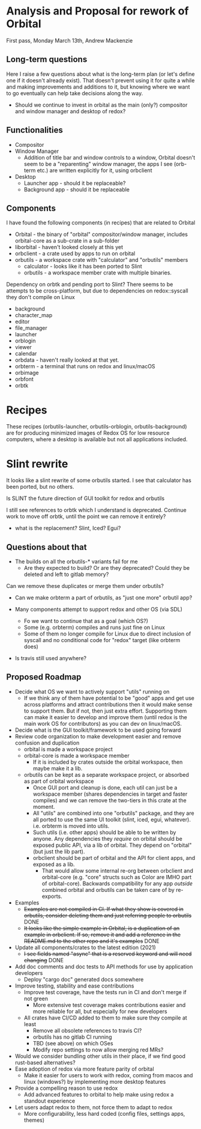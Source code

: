 # Analysis and Proposal for rework of Orbital
First pass, Monday March 13th, Andrew Mackenzie

## Long-term questions
Here I raise a few questions about what is the long-term plan (or let's define one if it doesn't already exist).
That doesn't prevent using it for quite a while and making improvements and additions to it, but knowing
where we want to go eventually can help take decisions along the way.

* Should we continue to invest in orbital as the main (only?) compositor and window manager and desktop of redox?

## Functionalities
* Compositor
* Window Manager
    * Addition of title bar and window controls to a window, Orbital doesn't seem to be a "reparenting" window manager,
      the apps I see (orb-term etc.) are written explicitly for it, using orbclient
* Desktop
    * Launcher app - should it be replaceable?
    * Background app - should it be replaceable

## Components
I have found the following components (in recipes) that are related to Orbital

* Orbital - the binary of "orbital" compositor/window manager, includes orbital-core as a sub-crate in a sub-folder
* liborbital - haven't looked closely at this yet
* orbclient - a crate used by apps to run on orbital
* orbutils - a workspace crate with "calculator" and "orbutils" members
    * calculator - looks like it has been ported to Slint
    * orbutils - a workspace member crate with multiple binaries.

Dependency on orbtk and pending port to Slint?
There seems to be attempts to be cross-platform, but due to dependencies on redox::syscall they don't compile on Linux
* background
* character_map
* editor
* file_manager
* launcher
* orblogin
* viewer
* calendar
* orbdata - haven't really looked at that yet.
* orbterm - a terminal that runs on redox and linux/macOS
* orbimage
* orbfont
* orbtk

# Recipes
These recipes (orbutils-launcher, orbutils-orblogin, orbutils-background) are for producing minimized images of Redox OS for low resource computers, where a desktop is available but not all applications included.

# Slint rewrite
It looks like a slint rewrite of some orbutils started. I see that calculator has been ported, but no others.

Is SLINT the future direction of GUI toolkit for redox and orbutils

I still see references to orbtk which I understand is deprecated.
Continue work to move off orbtk, until the point we can remove it entirely?
* what is the replacement? Slint, Iced? Egui?

## Questions about that
* The builds on all the orbutils-* variants fail for me
  * Are they expected to build? Or are they deprecated? Could they be deleted and left to gitlab memory?

Can we remove these duplicates or merge them under orbutils?
* Can we make orbterm a part of orbutils, as "just one more" orbutil app?
* Many components attempt to support redox and other OS (via SDL)
    * Fo we want to continue that as a goal (which OS?)
    * Some (e.g. orbterm) compiles and runs just fine on Linux
    * Some of them no longer compile for Linux due to direct inclusion of syscall and no conditional code for "redox"
      target (like orbterm does)

* Is travis still used anywhere?

## Proposed Roadmap
* Decide what OS we want to actively support "utils" running on
    * If we think any of them have potential to be "good" apps and get use across platforms and attract contributions
      then it would make sense to support them. But if not, then just extra effort. Supporting them can make it easier to
      develop and improve them (until redox is the main work OS for contributors) as you can dev on linux/macOS.
* Decide what is the GUI toolkit/framework to be used going forward
* Review code organization to make development easier and remove confusion and duplication
  * orbital is made a workspace project
  * orbital-core is made a workspace member
      * If it is included by crates outside the orbital workspace, then maybe make it a lib.
  * orbutils can be kept as a separate workspace project, or absorbed as part of orbital workspace
      * Once GUI port and cleanup is done, each util can just be a workspace member (shares dependencies in target and
        faster compiles) and we can remove the two-tiers in this crate at the moment.
      * All "utils" are combined into one "orbutils" package, and they are all ported to use the same UI toolkit
        (slint, iced, egui, whatever). i.e. orbterm is moved into utils.
      * Such utils (i.e. other apps) should be able to be written by anyone. Any dependencies they _require_ on orbital should be exposed
        public API, via a lib of orbital. They depend on "orbital" (but just the lib part).
      * orbclient should be part of orbital and the API for client apps, and exposed as a lib.
          * That would allow some internal re-org between orbclient and orbital-core (e.g. "core" structs such as Color
            are IMHO part of orbital-core). Backwards compatibility for any app _outside_ combined orbital and orbutils
            can be taken care of by re-exports.
* Examples
  * ~~Examples are not compiled in CI. If what they show is covered in orbutils, consider deleting them and just 
referring people to orbutils~~ DONE
  * ~~It looks like the simple example in Orbital, is a duplication of an example in orbclient. If so, remove it and 
add a reference in the README.md to the other repo and it's examples~~ DONE
* Update all components/crates to the latest edition (2021)
  * ~~I see fields named "async" that is a reserved keyword and will need changing~~ DONE
* Add doc comments and doc tests to API methods for use by application developers
  * Deploy "cargo doc" generated docs somewhere
* Improve testing, stability and ease contributions
  * Improve test coverage, have the tests run in CI and don't merge if not green
    * More extensive test coverage makes contributions easier and more reliable for all, but especially for new 
developers
  * All crates have CI/CD added to them to make sure they compile at least
      * Remove all obsolete references to travis CI?
      * orbutils has no gitlab CI running
      * TBD (see above) on which OSes
      * Modify repo settings to now allow merging red MRs?
* Would we consider bundling other utils in their place, if we find good rust-based alternatives?
* Ease adoption of redox via more feature parity of orbital
  * Make it easier for users to work with redox, coming from macos and linux (windows?) by implementing more desktop
features
* Provide a compelling reason to use redox
  * Add advanced features to orbital to help make using redox a standout experience
* Let users adapt redox to them, not force them to adapt to redox
  * More configurability, less hard coded (config files, settings apps, themes)
